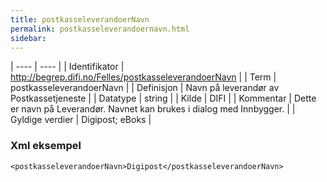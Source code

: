 ```yaml
---
title: postkasseleverandoerNavn
permalink: postkasseleverandoernavn.html
sidebar:
---
```


| ---- | ---- |
| Identifikator | http://begrep.difi.no/Felles/postkasseleverandoerNavn |
| Term | postkasseleverandoerNavn |
| Definisjon | Navn på leverandør av Postkassetjeneste |
| Datatype | string |
| Kilde | DIFI |
| Kommentar | Dette er navn på Leverandør. Navnet kan brukes i dialog med Innbygger. |
| Gyldige verdier | Digipost; eBoks |

### Xml eksempel

```
<postkasseleverandoerNavn>Digipost</postkasseleverandoerNavn>
```


